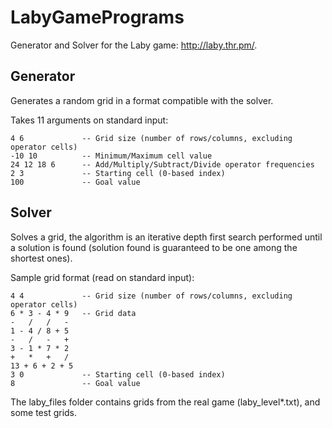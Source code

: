 # LabyGamePrograms

Generator and Solver for the Laby game: http://laby.thr.pm/.

## Generator

Generates a random grid in a format compatible with the solver.

Takes 11 arguments on standard input:
```
4 6             -- Grid size (number of rows/columns, excluding operator cells)
-10 10          -- Minimum/Maximum cell value
24 12 18 6      -- Add/Multiply/Subtract/Divide operator frequencies
2 3             -- Starting cell (0-based index)
100             -- Goal value
```
## Solver

Solves a grid, the algorithm is an iterative depth first search performed until a solution is found (solution found is guaranteed to be one among the shortest ones).

Sample grid format (read on standard input):
```
4 4             -- Grid size (number of rows/columns, excluding operator cells)
6 * 3 - 4 * 9   -- Grid data
-   /   /   -
1 - 4 / 8 + 5
-   /   -   +
3 - 1 * 7 * 2
+   *   +   /
13 + 6 + 2 + 5
3 0             -- Starting cell (0-based index)
8               -- Goal value
```
The laby_files folder contains grids from the real game (laby_level*.txt), and some test grids.
